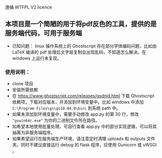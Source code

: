 遵循 WTFPL V2 licence

## 本项目是一个简陋的用于将pdf反色的工具，提供的是服务端代码，可用于服务端

- 已知问题： linux 操作系统上的 Ghostscript 存在部分字体编码问题，比如由 LaTeX 编译的 pdf 处理后文字层复制会出现乱码，不知道怎么解决。在 windows 上运行未复现。

### 使用说明：
- clone 项目
- 安装所需依赖
- 在 https://www.ghostscript.com/releases/gsdnld.html 下载 Ghostscript 依赖项，下载对应版本，并添加到环境变量中。比如 windows 中添加 `C:\Program Files\gs\gs10.04.0\bin\` 到系统 path 中。
- 如果未添加到环境变量中，需要手动修改 app.py 的第 30 行，修改 `"gswin64c.exe"` 为你的二进制文件所在路径。
- 如希望本地使用批量处理，可自行查看 app.py 中的部分实现逻辑，可以将其抽离为非服务端程序。
- 如果希望运行在服务端生产环境，请注意定时清理 uploads 和 outputs 文件夹。同时不建议直接运行 debug 的 flask 程序，应使用 Gunicorn 或 uWSGI 。
